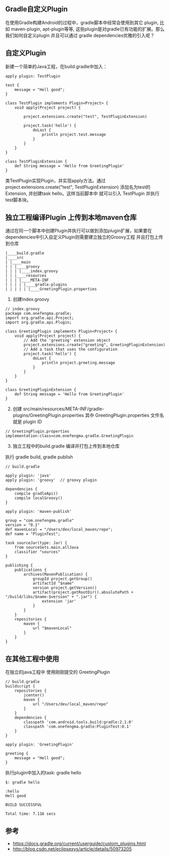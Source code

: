 ## Gradle自定义Plugin

在使用Gradle构建Android的过程中，gradle脚本中经常会使用到其它 plugin, 比如 maven-plugin, apt-plugin等等, 这些plugin是对gradle已有功能的扩展。那么我们如何自定义plugin 并且可以通过
gradle dependencies优雅的引入呢？

## 自定义Plugin

新建一个简单的Java工程，在build.gradle中加入：
```
apply plugin: TestPlugin

test {
    message = "Hell good";
}

class TestPlugin implements Plugin<Project> {
    void apply(Project project) {

        project.extensions.create("test", TestPluginExtension)

        project.task('hello') {
            doLast {
                println project.test.message
            }
        }
    }
}

class TestPluginExtension {
    def String message = 'Hello from GreetingPlugin'
}
```

类TestPlugin实现Plugin，并实现apply方法。通过 project.extensions.create("test", TestPluginExtension) 添加名为test的 Extension, 并创建task hello。这样当前脚本中 就可以引入 TestPlugin 并执行 test脚本块。

## 独立工程编译Plugin 上传到本地maven仓库

通过在同一个脚本中创建Plugin并执行可以做到添加plugin扩展，如果要在dependencies中引入自定义Plugin则需要建立独立的Groovy工程 并且打包上传到仓库
```
|____build.gradle
|____src
| |____main
| | |____groovy
| | | |____index.groovy
| | |____resources
| | | |____META-INF
| | | | |____gradle-plugins
| | | | | |____GreetingPlugin.properties
```

1. 创建index.groovy
```
// index.groovy
package com.onefengma.gradle;
import org.gradle.api.Project;
import org.gradle.api.Plugin;

class GreetingPlugin implements Plugin<Project> {
    void apply(Project project) {
        // Add the 'greeting' extension object
        project.extensions.create("greeting", GreetingPluginExtension)
        // Add a task that uses the configuration
        project.task('hello') {
            doLast {
                println project.greeting.message
            }
        }
    }
}

class GreetingPluginExtension {
    def String message = 'Hello from GreetingPlugin'
}
```
2. 创建 src/main/resources/META-INF/gradle-plugins/GreetingPlugin.properties
其中 GreetingPlugin.properties 文件名就是 plugin ID

```
// GreetingPlugin.properties
implementation-class=com.onefengma.gradle.GreetingPlugin
```

3. 独立工程中的build.gradle 编译并打包上传到本地仓库

执行 gradle build, gradle publish

```
// build.gradle

apply plugin: 'java'
apply plugin: 'groovy'  // groovy plugin

dependencies {
    compile gradleApi()
    compile localGroovy()
}

apply plugin: 'maven-publish'

group = "com.onefengma.gradle"
version = "0.1"
def mavenLocal = "/Users/dev/local_maven/repo";
def name = "PluginTest";

task sourceJar(type: Jar) {
    from sourceSets.main.allJava
    classifier "sources"
}

publishing {
    publications {
        archives(MavenPublication) {
            groupId project.getGroup()
            artifactId "$name"
            version project.getVersion()
            artifact(project.getRootDir().absolutePath + "/build/libs/$name-$version" + ".jar") {
                extension 'jar'
            }
        }
    }
    repositories {
        maven {
            url "$mavenLocal"
        }
    }
}
```


## 在其他工程中使用
在独立的java工程中 使用刚刚提交的 GreetingPlugin
```
// build.gradle
buildscript {
    repositories {
        jcenter()
        maven {
            url "/Users/dev/local_maven/repo"
        }
    }
    dependencies {
        classpath 'com.android.tools.build:gradle:2.1.0'
        classpath 'com.onefengma.gradle:PluginTest:0.1'
    }
}

apply plugin: 'GreetingPlugin'

greeting {
    message = "Hell good";
}

```
执行plugin中加入的task: gradle hello
```
$: gradle hello

:hello
Hell good

BUILD SUCCESSFUL

Total time: 7.116 secs

```

## 参考

- https://docs.gradle.org/current/userguide/custom_plugins.html
- http://blog.csdn.net/eclipsexys/article/details/50973205
